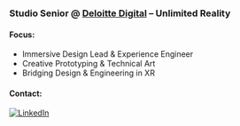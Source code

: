 ### Studio Senior @ [Deloitte Digital](https://www.deloittedigital.com/) – Unlimited Reality

#### Focus:
- Immersive Design Lead & Experience Engineer  
- Creative Prototyping & Technical Art  
- Bridging Design & Engineering in XR

#### Contact:
[![LinkedIn](https://img.shields.io/badge/-RaymondGMcCord-blue?style=flat-square&logo=linkedin&logoColor=white&link=https://www.linkedin.com/in/slowizzm/)](https://www.linkedin.com/in/slowizzm/)
